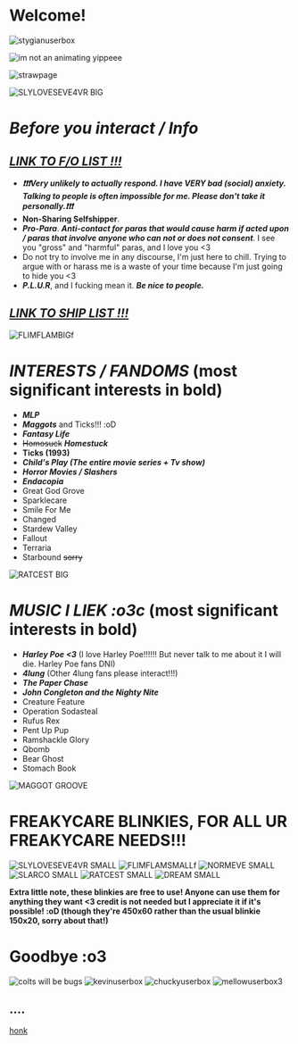 

# **Welcome!**

![stygianuserbox](https://github.com/user-attachments/assets/fc6d7c9f-c2f7-425d-afbe-947636f1d1eb)

![im not an animating yippeee](https://github.com/user-attachments/assets/234f50d8-d5ca-404a-9d89-ae3f9a051e26)

![strawpage](https://jadeoaks.straw.page)


![SLYLOVESEVE4VR BIG](https://github.com/user-attachments/assets/4f11808f-0d1e-417c-bd6e-d654cc3bee4d)



# ***Before you interact / Info***

## ***[LINK TO F/O LIST !!!](https://docs.google.com/document/d/1z87dd5EAqhLX5DDW1LxPfYMSmuht_S1sNXZHvsuu6Oc/edit?usp=sharing)***
-  ***❗❗❗Very unlikely to actually respond. I have VERY bad (social) anxiety. Talking to people is often impossible for me. Please don't take it personally.❗❗❗***
- **Non-Sharing Selfshipper**.
-  ***Pro-Para***. ***Anti-contact for paras that would cause harm if acted upon / paras that involve anyone who can not or does not consent***. I see you "gross" and "harmful" paras, and I love you <3
-  Do not try to involve me in any discourse, I'm just here to chill. Trying to argue with or harass me is a waste of your time because I'm just going to hide you <3
- ***P.L.U.R***, and I fucking mean it. ***Be nice to people.***

## ***[LINK TO SHIP LIST !!! ](https://docs.google.com/document/d/1X8n6leZPZJDl_YBldso4F8hDwOe1K7fx7RgFcWydwVs/edit?usp=sharing)***

![FLIMFLAMBIGf](https://github.com/user-attachments/assets/fa4962b5-0b3c-4bd1-ad0d-a3e2f6f918f2)



# ***INTERESTS / FANDOMS*** (most significant interests in bold)
- ***MLP***
- ***Maggots*** and Ticks!!! :oD 
- ***Fantasy Life***
- ~~Homosuck~~ ***Homestuck***
- **Ticks (1993)**
- ***Child's Play (The entire movie series + Tv show)***
- ***Horror Movies / Slashers***
- ***Endacopia***
- Great God Grove
- Sparklecare
- Smile For Me
- Changed
- Stardew Valley
- Fallout
- Terraria
- Starbound ~~sorry~~


![RATCEST BIG](https://github.com/user-attachments/assets/5fe2aa45-645c-4dd6-89eb-aa392fb0e8bc)



# ***MUSIC I LIEK :o3c*** (most significant interests in bold)
- ***Harley Poe <3*** (I love Harley Poe!!!!!! But never talk to me about it I will die. Harley Poe fans DNI)
- ***4lung*** (Other 4lung fans please interact!!!)
- ***The Paper Chase***
- ***John Congleton and the Nighty Nite***
- Creature Feature
- Operation Sodasteal
- Rufus Rex
- Pent Up Pup
- Ramshackle Glory
- Qbomb
- Bear Ghost
- Stomach Book
  
![MAGGOT GROOVE](https://github.com/user-attachments/assets/4c18ea2f-c801-495e-88e3-51b1f3f1c12d)



# **FREAKYCARE BLINKIES, FOR ALL UR FREAKYCARE NEEDS!!!**

![SLYLOVESEVE4VR SMALL](https://github.com/user-attachments/assets/2f49c56b-9d6a-415f-9c94-aad754e1b634)
![FLIMFLAMSMALLf](https://github.com/user-attachments/assets/072a32cd-971a-4418-9f05-81010ae4e0d8)
![NORMEVE SMALL](https://github.com/user-attachments/assets/ebb43465-218a-4cf7-8e9b-a6aafa9c17e4)
![SLARCO SMALL](https://github.com/user-attachments/assets/aec6da22-204d-4d08-a32d-a3cf0e9b7117)
![RATCEST SMALL](https://github.com/user-attachments/assets/16e77cfa-73b9-4547-a4f4-5eee7e42a6b3)
![DREAM SMALL](https://github.com/user-attachments/assets/ea7f40d3-1aa9-4652-9eda-d10384c45492)


__Extra little note, these blinkies are free to use! Anyone can use them for anything they want <3 credit is not needed but I appreciate it if it's possible! :oD (though they're 450x60 rather than the usual blinkie 150x20, sorry about that!)__

# **Goodbye :o3**

![colts will be bugs](https://github.com/user-attachments/assets/670aa4ac-8fd7-45a2-a440-3bbfb66387b2)
![kevinuserbox](https://github.com/user-attachments/assets/9b2c5d02-4601-42dd-b1d1-840848b4c902)
![chuckyuserbox](https://github.com/user-attachments/assets/f011533e-7bee-4c64-98ef-6e58a142766d)
![mellowuserbox3](https://github.com/user-attachments/assets/9062b5f8-8a3b-4827-a5ac-51ce1b2fc21c)
## ....
[honk](https://www.youtube.com/watch?v=boAxkYmO30c)
